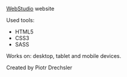 [WebStudio](https://piotrdrechsler.github.io/goit-markup-hw-08/) website

Used tools:
  - HTML5
  - CSS3
  - SASS
  
Works on: desktop, tablet and mobile devices.

Created by Piotr Drechsler
